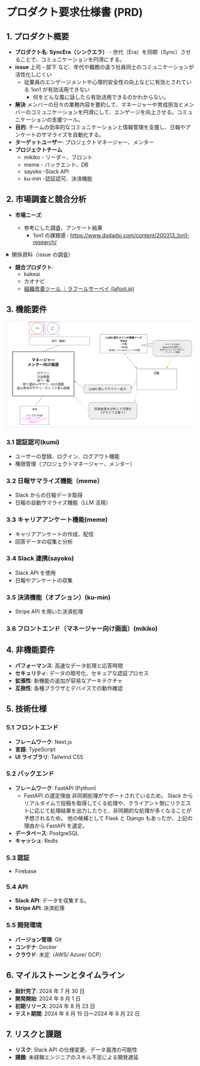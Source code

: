 # プロダクト要求仕様書 (PRD)

## 1. プロダクト概要

- **プロダクト名**:
  **SyncEra（シンクエラ）** - 世代（Era）を同期（Sync）させることで、コミュニケーションを円滑にする。
- **issue**
  上司 - 部下 など、年代や職務の違う社員同士のコミュニケーションが活性化しにくい
  - 従業員のエンゲージメントや心理的安全性の向上などに有効とされている 1on1 が有効活用できない
    - 何をどんな風に話したら有効活用できるのかわからない。
- **解決**
  メンバーの日々の業務内容を要約して、マネージャーや育成担当とメンバーのコミュニケーションを円滑にして、エンゲージを向上させる。コミュニケーションの支援ツール。
- **目的**: チームの効率的なコミュニケーションと情報管理を支援し、日報やアンケートのサマライズを自動化する。
- **ターゲットユーザー**: プロジェクトマネージャー、メンター
- **プロジェクトチーム**
  - mikiko - リーダー、フロント
  - meme - バックエンド、DB
  - sayoko -Slack API
  - ku-min -認証認可、決済機能

## 2. 市場調査と競合分析

- **市場ニーズ**:

  - 参考にした調査、アンケート結果
    - 1on1 の課題感 : https://www.dodadsj.com/content/200313_1on1-research/

<details> 
  <summary>関係資料（issue の調査）</summary>

| 深堀り                                                             | 調査内容                                                                                                                                                                                                                                                                                                                                                                                                                                                                                                                                                                                                                                                                                                                                                                                                                                                                                                                                                                                                                                                                                                                                                                                                                                                                                                    |
| ------------------------------------------------------------------ | ----------------------------------------------------------------------------------------------------------------------------------------------------------------------------------------------------------------------------------------------------------------------------------------------------------------------------------------------------------------------------------------------------------------------------------------------------------------------------------------------------------------------------------------------------------------------------------------------------------------------------------------------------------------------------------------------------------------------------------------------------------------------------------------------------------------------------------------------------------------------------------------------------------------------------------------------------------------------------------------------------------------------------------------------------------------------------------------------------------------------------------------------------------------------------------------------------------------------------------------------------------------------------------------------------------- |
| ジェネレーションギャップって？                                     | 世代間の知識や考え方の違い。<br>世代ごとの価値観、文化、思想の違いに起因するもの                                                                                                                                                                                                                                                                                                                                                                                                                                                                                                                                                                                                                                                                                                                                                                                                                                                                                                                                                                                                                                                                                                                                                                                                                            |
| ギャップってどんなことがあるの？                                   | コミュニケーションスタイルの違い<br>仕事と私生活の優先度合い                                                                                                                                                                                                                                                                                                                                                                                                                                                                                                                                                                                                                                                                                                                                                                                                                                                                                                                                                                                                                                                                                                                                                                                                                                                |
| 具体的にギャップを感じている世代は？                               | 根拠：[Job 総研による『2022 年 世代間ギャップ調査』を実施　 7 割超が感じる世代間の価値観差異 Z 世代とバブル世代ですれ違い パーソルキャリア株式会社のプレスリリース (prtimes.jp)](https://prtimes.jp/main/html/rd/p/000000097.000013597.html)<br><br>**特に Z 世代（1990 年代後半から 2000 年代初頭に生まれた世代「Z 世代」が 26.9％）とバブル世代（1980 年代に成人期を迎えた世代全体の 47.0%）2024 年時点で、20 ～ 30 代前半　と　 50 代～ 60 代**<br><br>特に顕著だったのが Z 世代とバブル世代の回答で、Z 世代の 69.7%がバブル世代にギャップを感じているという回答に対して、バブル世代が Z 世代に対して感じるギャップは 34.6%の回答で双方に差あり<br><br>ミレニアル世代（1980 年代から 1990 年代中盤に生まれた世代）もジェネレーションギャップを感じているものの、そのギャップの内容は Z 世代とバブル世代の間のギャップほど明確ではない<br><br>【調査概要】<br>調査対象者：全国 / 男女 / 20 ～ 59 歳<br>調査条件：就業する社会人<br>世代：Z 世代(20〜24 歳)、ミレニアル世代(25〜34 歳) ロスジェネ世代(35〜49 歳)、バブル世代(50 代)<br>調査期間：2022 年 4 月 20 日～ 4 月 26 日<br>サンプル数：498 人<br>調査方法：インターネット調査                                                                                                                                                                     |
| 人口比                                                             | [人口推計　 2023 年（令和５年）４月報 (stat.go.jp)](https://www.stat.go.jp/data/jinsui/pdf/202304.pdf)日本総数 12447 万人のうち、Z 世代（1990 年代後半から 2000 年代初頭生まれ）20 ～ 24 歳（4.8%）と 25 ～ 29 歳（4.7%）に該当<br>バブル世代（1980 年代に成人期を迎えた世代）55 ～ 64 歳の割合は約 12%                                                                                                                                                                                                                                                                                                                                                                                                                                                                                                                                                                                                                                                                                                                                                                                                                                                                                                                                                                                                     |
| 若手の定義 入社年数なのか？                                        | 厚生労働省: 「若年者雇用対策」として、「35 歳未満の者」を対象<br>経済産業省: 「若手技術者」の育成に関する施策では、「40 歳未満の技術者」を対象<br>※入社年数というか、年齢。中途入らない？                                                                                                                                                                                                                                                                                                                                                                                                                                                                                                                                                                                                                                                                                                                                                                                                                                                                                                                                                                                                                                                                                                                   |
| ギャップで何が問題なのか                                           | コミュニケーションスタイルが異なるので、誤解と誤った解釈がおき、言葉の意思疎通が難しくなる                                                                                                                                                                                                                                                                                                                                                                                                                                                                                                                                                                                                                                                                                                                                                                                                                                                                                                                                                                                                                                                                                                                                                                                                                  |
| 誰が困るのか                                                       | 会社、会社で働く上司とその部下（お互い）                                                                                                                                                                                                                                                                                                                                                                                                                                                                                                                                                                                                                                                                                                                                                                                                                                                                                                                                                                                                                                                                                                                                                                                                                                                                    |
| ほんとに世代間ギャップを上司、部下で感じているのか                 | 世代間ギャップに上司と部下、双方約 7 割感じているアンケートからもそれは事実                                                                                                                                                                                                                                                                                                                                                                                                                                                                                                                                                                                                                                                                                                                                                                                                                                                                                                                                                                                                                                                                                                                                                                                                                                 |
| 原因ってなんなん？                                                 | 順不同（両者同じ理由）<br>立場、常識、**コミュニケーションすれ違い、年齢、**<br>**生まれ育った時代背景が違う。**                                                                                                                                                                                                                                                                                                                                                                                                                                                                                                                                                                                                                                                                                                                                                                                                                                                                                                                                                                                                                                                                                                                                                                                            |
| ギャップが問題になったら、何がおきるのか。                         | 不満を抱えながら仕事をする可能性<br>少なからず、職場でのモチベーション低下                                                                                                                                                                                                                                                                                                                                                                                                                                                                                                                                                                                                                                                                                                                                                                                                                                                                                                                                                                                                                                                                                                                                                                                                                                  |
| モチベーション低下を放置したら？                                   | 上司、部下それぞれの感じ方に変化                                                                                                                                                                                                                                                                                                                                                                                                                                                                                                                                                                                                                                                                                                                                                                                                                                                                                                                                                                                                                                                                                                                                                                                                                                                                            |
| 若手満足しないとどうなるのか                                       | 離職率の増加                                                                                                                                                                                                                                                                                                                                                                                                                                                                                                                                                                                                                                                                                                                                                                                                                                                                                                                                                                                                                                                                                                                                                                                                                                                                                                |
| **離職率の増加の直接要因にモチベーション低下が起因しているのか？** | 日本の主な離職理由（内閣府資料）<br><br>1. **仕事が自分に合わなかったため - 43.4%**<br>2. **人間関係がよくなかったため - 23.7%**<br>3. 労働時間、休日、休暇の条件がよくなかったため - 23.4%<br>4. 給料等の収入が少なかったため - 21.6%<br>5. キャリア形成が見込めないため - 17.1%<br>6. 会社の将来性がないと感じたため - 13.2%<br>7. 健康上の理由 - 12.8%<br>8. 家族の事情 - 10.3%<br>9. 職場環境が悪かったため - 8.5%<br><br>上位内容**モチベーション低下に含まれていると考えられることから、直接的な要因になっているともいえる。⇒ ここは GPT に分類させてみた**                                                                                                                                                                                                                                                                                                                                                                                                                                                                                                                                                                                                                                                                                                                                           |
| 離職率が増加するとどうなるのか                                     | 人員不足によるチームの協力が不足<br>ストレスと疲弊の増加<br>⇒ 会社の生産性が落ちる                                                                                                                                                                                                                                                                                                                                                                                                                                                                                                                                                                                                                                                                                                                                                                                                                                                                                                                                                                                                                                                                                                                                                                                                                          |
| 会社の生産性が落ちるとどうなるのか                                 | 会社にとって持続可能な成長の阻害<br>ブランドイメージの低下（十分な製品の製造サービスができない）<br>⇒ つぶれる                                                                                                                                                                                                                                                                                                                                                                                                                                                                                                                                                                                                                                                                                                                                                                                                                                                                                                                                                                                                                                                                                                                                                                                              |
| 若手の離職を防ぎたいと思っているのか                               | （厚労省統計資料）3 年離職率約 3 割: 日本において新卒社員の約 30%が入社後 3 年以内に離職するというデータ。企業が教育や採用にかけたコストを無駄にするだけでなく、組織全体の成長を妨げる大きな要因とかんがえられている。<br><br>ちなみに統計目的：若年層の就業状況の把握、若年層の早期離職が労働市場の安定性や企業の人材育成に影響を与える点で実態を把握しているもの。                                                                                                                                                                                                                                                                                                                                                                                                                                                                                                                                                                                                                                                                                                                                                                                                                                                                                                                                        |
| どのような手段が有効なのか                                         | 企業は離職防止のための案<br><br>経営方針の共有<br>コミュニケーションの活性化<br>フィードバックと評価の強化<br>キャリアデザインのサポート ​ (株式会社カケハシ スカイソリューションズ)​。                                                                                                                                                                                                                                                                                                                                                                                                                                                                                                                                                                                                                                                                                                                                                                                                                                                                                                                                                                                                                                                                                                                     |
| なぜ「コミュニケーションの活性化」が有効なのか                     | 「離職防止の知恵袋」（[社内コミュニケーションが重要な理由とは？メリットや施策、成功事例を徹底解説｜離職防止の知恵袋 (kakehashi-skysol.co.jp)](https://www.kakehashi-skysol.co.jp/rishokuboushi-chiebukuro/communication/)）<br>離職防止対策の一環として、企業がコミュニケーションを活性化させることで、社員のモチベーションが向上し、離職率が低下するという記事あり<br>データは？（コミュニケーション活性化 ⇒ エンゲージメント向上 ⇒ 離職率低下の深堀につながる）                                                                                                                                                                                                                                                                                                                                                                                                                                                                                                                                                                                                                                                                                                                                                                                                                                           |
| 1 番有効なコミュニケーションは何だ？                               | 「1on1 ミーティング」                                                                                                                                                                                                                                                                                                                                                                                                                                                                                                                                                                                                                                                                                                                                                                                                                                                                                                                                                                                                                                                                                                                                                                                                                                                                                       |
| 「1on1 ミーティング」って何？                                      | 1on1 ミーティングとは、上司と部下が定期的に 1 対 1 で行うミーティング                                                                                                                                                                                                                                                                                                                                                                                                                                                                                                                                                                                                                                                                                                                                                                                                                                                                                                                                                                                                                                                                                                                                                                                                                                       |
| 「1on1 ミーティング」が 1 番有効な理由は？                         | 個別対応: 部下一人ひとりの状況やニーズに合わせた対応が可能。<br>信頼関係の構築: 上司と部下の直接対話を通じて、強固な信頼関係を築くことができる。<br>迅速な問題解決: 部下の悩みや課題を早期に発見し、迅速に対応することが可能                                                                                                                                                                                                                                                                                                                                                                                                                                                                                                                                                                                                                                                                                                                                                                                                                                                                                                                                                                                                                                                                                |
| 「1on1 ミーティング」が 1 番有効な数値的な根拠は？                 | ([Cloud Campus（株式会社サイバー大学）](https://cc.cyber-u.ac.jp/column/7712/#:~:text=%E5%B8%B8%E3%81%AB%E6%83%85%E5%A0%B1%E5%85%B1%E6%9C%89%E3%81%8C%E3%81%AA%E3%81%95%E3%82%8C%E3%81%9F%E7%8A%B6%E6%B3%81%E3%81%A7%E3%81%82%E3%82%8C%E3%81%B0%E3%80%81%E6%A5%AD%E5%8B%99%E3%81%AE%E9%80%A3%E6%90%BA%E3%83%9F%E3%82%B9%E7%AD%89%E3%81%8C%E7%99%BA%E7%94%9F%E3%81%97%E3%81%AB%E3%81%8F%E3%81%AA%E3%81%8F%E3%81%AA%E3%82%8B%E3%81%A7%E3%81%97%E3%82%87%E3%81%86%E3%80%82%0A%0A%E6%A5%AD%E5%8B%99%E5%88%86%E6%8B%85%E3%81%8C%E9%81%A9%E5%88%87%E3%81%AB%E3%81%AA%E3%81%95%E3%82%8C%E3%81%A6%E5%91%A8%E5%9B%B2%E3%81%AB%E5%85%B1%E6%9C%89%E3%81%8C%E3%81%A7%E3%81%8D%E3%81%A6%E3%81%84%E3%82%8C%E3%81%B0%E5%8A%B9%E7%8E%87%E3%81%8C%E4%B8%8A%E3%81%8C%E3%82%8B%E3%81%A0%E3%81%91%E3%81%A7%E3%81%AA%E3%81%8F%E3%80%81%E8%AA%B0%E3%81%8B%E3%81%8C%E5%9B%B0%E3%81%A3%E3%81%A6%E3%81%84%E3%82%8B%E3%81%A8%E3%81%8D%E3%81%AB%E3%82%82%E6%89%8B%E3%82%92%E5%B7%AE%E3%81%97%E4%BC%B8%E3%81%B9%E3%82%84%E3%81%99%E3%81%8F%E3%81%AA%E3%82%8A%E3%81%BE%E3%81%99%E3%80%82%0A%0A%5D)ヤフー株式会社では、週に 1 回 30 分の 1on1 ミーティングを実施。これにより社員のモチベーションが向上し、コミュニケーションの活性化に成功。具体的には、約 6,000 人の社員がこのミーティングを実施し、社内のエンゲージメントを高めている。 |
| 成功事例とかは？                                                   | [社内コミュニケーションを活性化する 15 の方法｜ 9 社の成功事例も紹介 (cyber-u.ac.jp)](https://cc.cyber-u.ac.jp/column/7712/#:~:text=%E5%B8%B8%E3%81%AB%E6%83%85%E5%A0%B1%E5%85%B1%E6%9C%89%E3%81%8C%E3%81%AA%E3%81%95%E3%82%8C%E3%81%9F%E7%8A%B6%E6%B3%81%E3%81%A7%E3%81%82%E3%82%8C%E3%81%B0%E3%80%81%E6%A5%AD%E5%8B%99%E3%81%AE%E9%80%A3%E6%90%BA%E3%83%9F%E3%82%B9%E7%AD%89%E3%81%8C%E7%99%BA%E7%94%9F%E3%81%97%E3%81%AB%E3%81%8F%E3%81%AA%E3%81%8F%E3%81%AA%E3%82%8B%E3%81%A7%E3%81%97%E3%82%87%E3%81%86%E3%80%82%0A%0A%E6%A5%AD%E5%8B%99%E5%88%86%E6%8B%85%E3%81%8C%E9%81%A9%E5%88%87%E3%81%AB%E3%81%AA%E3%81%95%E3%82%8C%E3%81%A6%E5%91%A8%E5%9B%B2%E3%81%AB%E5%85%B1%E6%9C%89%E3%81%8C%E3%81%A7%E3%81%8D%E3%81%A6%E3%81%84%E3%82%8C%E3%81%B0%E5%8A%B9%E7%8E%87%E3%81%8C%E4%B8%8A%E3%81%8C%E3%82%8B%E3%81%A0%E3%81%91%E3%81%A7%E3%81%AA%E3%81%8F%E3%80%81%E8%AA%B0%E3%81%8B%E3%81%8C%E5%9B%B0%E3%81%A3%E3%81%A6%E3%81%84%E3%82%8B%E3%81%A8%E3%81%8D%E3%81%AB%E3%82%82%E6%89%8B%E3%82%92%E5%B7%AE%E3%81%97%E4%BC%B8%E3%81%B9%E3%82%84%E3%81%99%E3%81%8F%E3%81%AA%E3%82%8A%E3%81%BE%E3%81%99%E3%80%82%5D)                                                                                                                                                                                               |
| エンゲージメントの定義                                             | 従業員が仕事や組織に対して持つ熱意、感情的なつながり、献身のこと                                                                                                                                                                                                                                                                                                                                                                                                                                                                                                                                                                                                                                                                                                                                                                                                                                                                                                                                                                                                                                                                                                                                                                                                                                            |
| エンゲージメント具体的には何があるの？                             | 仕事への熱意と満足度:<br>従業員が自身の仕事に対して高い熱意を持ち、やりがいを感じているかどうか。<br><br>組織への忠誠心:<br>従業員が自社に対して忠誠心を持ち、長期的に貢献したいと考えているかどうか。<br><br>組織の目標や価値観                                                                                                                                                                                                                                                                                                                                                                                                                                                                                                                                                                                                                                                                                                                                                                                                                                                                                                                                                                                                                                                                            |

</details>

- **競合プロダクト**:
  - kakeai
  - カオナビ
  - [組織改善ツール ｜ラフールサーベイ (lafool.jp)](https://survey.lafool.jp/)

## 3. 機能要件

![ 全体設計図（仮）](img\designdrawing.png)

### 3.1 認証認可(kumi)

- ユーザーの登録、ログイン、ログアウト機能
- 権限管理（プロジェクトマネージャー、メンター）

### 3.2 日報サマライズ機能（meme）

- Slack からの日報データ取得
- 日報の自動サマライズ機能（LLM 活用）

### 3.3 キャリアアンケート機能(meme)

- キャリアアンケートの作成、配信
- 回答データの収集と分析

### 3.4 Slack 連携(sayoko)

- Slack API を使用
- 日報やアンケートの収集

### 3.5 決済機能（オプション）(ku-min)

- Stripe API を用いた決済処理

### **3.6 フロントエンド（マネージャー向け画面）(mikiko)**

## 4. 非機能要件

- **パフォーマンス**: 高速なデータ処理と応答時間
- **セキュリティ**: データの暗号化、セキュアな認証プロセス
- **拡張性**: 新機能の追加が容易なアーキテクチャ
- **互換性**: 各種ブラウザとデバイスでの動作確認

## 5. 技術仕様

### 5.1 フロントエンド

- **フレームワーク**: Next.js
- **言語**: TypeScript
- **UI ライブラリ**: Tailwind CSS

### 5.2 バックエンド

- **フレームワーク**: FastAPI (Python)
  - FastAPI の選定理由
    非同期処理がサポートされているため。
    Slack からリアルタイムで投稿を取得してくる処理や、クライアント側にリクエストに応じて処理結果を出力したりと、非同期的な処理が多くなることが予想されるため。
    他の候補として Flask と Django もあったが、上記の理由から FastAPI を選定。
- **データベース**: PostgreSQL
- **キャッシュ**: Redis

### 5.3 認証

- Firebase

### 5.4 API

- **Slack API**: データを収集する。
- **Stripe API**: 決済処理

### 5.5 開発環境

- **バージョン管理**: Git
- **コンテナ**: Docker
- **クラウド**: 未定（AWS/ Azure/ GCP）

## 6. マイルストーンとタイムライン

- **設計完了**: 2024 年 7 月 30 日
- **開発開始**: 2024 年 8 月 1 日
- **初期リリース**: 2024 年 8 月 23 日
- **テスト期間**: 2024 年 8 月 15 日〜2024 年 8 月 22 日

## 7. リスクと課題

- **リスク**: Slack API の仕様変更、データ漏洩の可能性
- **課題**: 未経験エンジニアのスキル不足による開発遅延
